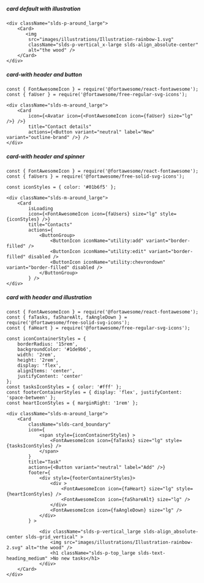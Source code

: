 ##### card default with illustration

    <div className="slds-p-around_large">
        <Card>
           <img 
            src="images/illustrations/Illustration-rainbow-1.svg"
            className="slds-p-vertical_x-large slds-align_absolute-center"
            alt="the wood" />
        </Card>
    </div>


##### card-with header and button

    const { FontAwesomeIcon } = require('@fortawesome/react-fontawesome');
    const { faUser } = require('@fortawesome/free-regular-svg-icons');

    <div className="slds-m-around_large">
        <Card
            icon={<Avatar icon={<FontAwesomeIcon icon={faUser} size="lg" />} />}
            title="Contact details"
            actions={<Button variant="neutral" label="New" variant="outline-brand" />} />
    </div>


##### card-with header and spinner

    const { FontAwesomeIcon } = require('@fortawesome/react-fontawesome');
    const { faUsers } = require('@fortawesome/free-solid-svg-icons');

    const iconStyles = { color: '#01b6f5' };

    <div className="slds-m-around_large">
        <Card
            isLoading
            icon={<FontAwesomeIcon icon={faUsers} size="lg" style={iconStyles} />}
            title="Contacts"
            actions={
                <ButtonGroup>
                    <ButtonIcon iconName="utility:add" variant="border-filled" />
                    <ButtonIcon iconName="utility:edit" variant="border-filled" disabled />
                    <ButtonIcon iconName="utility:chevrondown" variant="border-filled" disabled />
                </ButtonGroup>
            } />
    </div>


##### card with header and illustration

    const { FontAwesomeIcon } = require('@fortawesome/react-fontawesome');
    const { faTasks, faShareAlt, faAngleDown } = require('@fortawesome/free-solid-svg-icons');
    const { faHeart } = require('@fortawesome/free-regular-svg-icons');

    const iconContainerStyles = {
        borderRadius: '15rem',
        backgroundColor: '#1de9b6',
        width: '2rem',
        height: '2rem',
        display: 'flex',
        alignItems: 'center',
        justifyContent: 'center'
    };
    const tasksIconStyles = { color: '#fff' };
    const footerContainerStyles = { display: 'flex', justifyContent: 'space-between' };
    const heartIconStyles = { marginRight: '1rem' };

    <div className="slds-m-around_large">
        <Card
            className="slds-card_boundary"
            icon={
                <span style={iconContainerStyles} >
                    <FontAwesomeIcon icon={faTasks} size="lg" style={tasksIconStyles} />
                </span>
            }
            title="Task"
            actions={<Button variant="neutral" label="Add" />}
            footer={
                <div style={footerContainerStyles}>
                    <div >
                        <FontAwesomeIcon icon={faHeart} size="lg" style={heartIconStyles} />
                        <FontAwesomeIcon icon={faShareAlt} size="lg" />
                    </div>
                    <FontAwesomeIcon icon={faAngleDown} size="lg" />
                </div>
            } >

                <div className="slds-p-vertical_large slds-align_absolute-center slds-grid_vertical" >
                    <img src="images/illustrations/Illustration-rainbow-2.svg" alt="the wood" />
                    <h1 className="slds-p-top_large slds-text-heading_medium" >No new tasks</h1>
                </div>
        </Card>
    </div>
